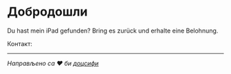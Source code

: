 # Добродошли

Du hast mein iPad gefunden? Bring es zurück und erhalte eine Belohnung.

Контакт:<EMAIL>

* * *

_Направљено са ❤ би [доцсифи](https://docsify.js.org/)_
